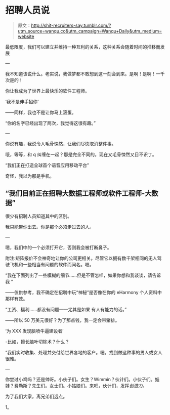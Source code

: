 # 招聘人员说

> 原文：<http://shit-recruiters-say.tumblr.com/?utm_source=wanqu.co&utm_campaign=Wanqu+Daily&utm_medium=website>

最低限度，我们可以建立并维持一种互利的关系，这种关系会随着时间的推移而发展

—

我不知道该说什么。老实说，我做梦都不敢想到这一刻会到来。是啊！是啊！一千次是的！

你让我成为了世界上最快乐的软件工程师。

‘我不是伸手招你’

——同样，我也不是让你马上滚蛋。

“你的名字已经出现了两次，我觉得这很有趣。”

—

你说有趣，我说令人毛骨悚然，让我们尽快取消整件事。

哦，等等，和 q 纠缠在一起？那是完全不同的。现在又毛骨悚然又目不识丁。

“我们正在打造全球首个语音应用移动平台”

奇怪，我以为那是手机。

## “我们目前正在招聘大数据工程师或软件工程师-大数据”

很少有招聘人员知道其中的区别。

我只能带你出去。你是那个必须走过去的人。

—

嗯，我们中的一个必须打开它，否则我会被打断鼻子。

附注:矩阵报价不会神奇地让你的公司更相关。尽管它以拥有数千架相同的无人驾驶飞机和一些相当有问题的软件而闻名。嗯。

“我在下面列出了一些模糊的细节……但是不管怎样，如果你想和我谈谈，请告诉我
”

——仅供参考，我不确定在招聘中玩“神秘”是否像在你的 eHarmony 个人资料中那样有效。

“工资、福利……都没有问题——尤其是如果
有人有能力的话。”

——所以 50 万美元很好？为了那点钱，我一定会带猪排。

‘为 XXX 发现脑喷牛逼建设者’

-比如，擅长脑叶切除术？什么？

“我们实时收集、处理并交付给世界各地的客户。嗯，找到做这种事的男人或女人很难。

—

你尝过小鸡吗？还是帅哥。小伙子们。女生？Wimmin？伙计们。小伙子们。娃娃？费勒斯？先生们。女士们。小姑娘们。来吧，伙计们，发挥*创造力*。

为了我们大家，离兄弟们远点。

1。